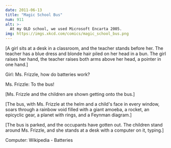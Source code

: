 ```yaml
---
date: 2011-06-13
title: "Magic School Bus"
num: 911
alt: >-
  At my OLD school, we used Microsoft Encarta 2005.
img: https://imgs.xkcd.com/comics/magic_school_bus.png
---
```

[A girl sits at a desk in a classroom, and the teacher stands before her. The teacher has a blue dress and blonde hair piled on her head in a bun. The girl raises her hand, the teacher raises both arms above her head, a pointer in one hand.]

Girl: Ms. Frizzle, how do batteries work?

Ms. Frizzle: To the bus!

[Ms. Frizzle and the children are shown getting onto the bus.]

[The bus, with Ms. Frizzle at the helm and a child's face in every window, soars through a rainbow void filled with a giant amoeba, a rocket, an epicyclic gear, a planet with rings, and a Feynman diagram.]

[The bus is parked, and the occupants have gotten out. The children stand around Ms. Frizzle, and she stands at a desk with a computer on it, typing.]

Computer: Wikipedia - Batteries